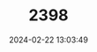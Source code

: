 ---
title: "2398"
category: "Auliscomys sublimis"
draft: false
date: 2024-02-22 13:03:49
languages:
  English: ["Lofty Pericote", "Andean Big-eared Mouse"]
  German: ["Hochgebirgs-Großohrmaus"]
---